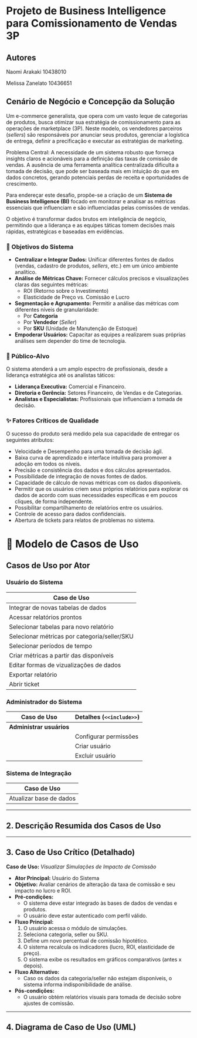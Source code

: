 # Projeto de Business Intelligence para Comissionamento de Vendas 3P


## Autores
Naomi Arakaki 10438010

Melissa Zanelato 10436651

## Cenário de Negócio e Concepção da Solução

Um e-commerce generalista, que opera com um vasto leque de categorias de produtos, busca otimizar sua estratégia de comissionamento para as operações de marketplace (3P). Neste modelo, os vendedores parceiros (*sellers*) são responsáveis por anunciar seus produtos, gerenciar a logística de entrega, definir a precificação e executar as estratégias de marketing.

Problema Central: A necessidade de um sistema robusto que forneça insights claros e acionáveis para a definição das taxas de comissão de vendas. A ausência de uma ferramenta analítica centralizada dificulta a tomada de decisão, que pode ser baseada mais em intuição do que em dados concretos, gerando potenciais perdas de receita e oportunidades de crescimento.

Para endereçar este desafio, propõe-se a criação de um **Sistema de Business Intelligence (BI)** focado em monitorar e analisar as métricas essenciais que influenciam e são influenciadas pelas comissões de vendas.

O objetivo é transformar dados brutos em inteligência de negócio, permitindo que a liderança e as equipes táticas tomem decisões mais rápidas, estratégicas e baseadas em evidências.

### 🎯 Objetivos do Sistema

* **Centralizar e Integrar Dados:** Unificar diferentes fontes de dados (vendas, cadastro de produtos, *sellers*, etc.) em um único ambiente analítico.
* **Análise de Métricas Chave:** Fornecer cálculos precisos e visualizações claras das seguintes métricas:
    * ROI (Retorno sobre o Investimento)
    * Elasticidade de Preço vs. Comissão e Lucro
* **Segmentação e Agrupamento:** Permitir a análise das métricas com diferentes níveis de granularidade:
    * Por **Categoria**
    * Por **Vendedor** (*Seller*)
    * Por **SKU** (Unidade de Manutenção de Estoque)
* **Empoderar Usuários:** Capacitar as equipes a realizarem suas próprias análises sem depender do time de tecnologia.

### 👥 Público-Alvo

O sistema atenderá a um amplo espectro de profissionais, desde a liderança estratégica até os analistas táticos:

* **Liderança Executiva:** Comercial e Financeiro.
* **Diretoria e Gerência:** Setores Financeiro, de Vendas e de Categorias.
* **Analistas e Especialistas:** Profissionais que influenciam a tomada de decisão.

### ✨ Fatores Críticos de Qualidade

O sucesso do produto será medido pela sua capacidade de entregar os seguintes atributos:

* Velocidade e Desempenho para uma tomada de decisão ágil.
* Baixa curva de aprendizado e interface intuitiva para promover a adoção em todos os níveis.
* Precisão e consistência dos dados e dos cálculos apresentados.
* Possibilidade de integração de novas fontes de dados.
* Capacidade de cálculo de novas métricas com os dados disponíveis.
* Permitir que os usuários criem seus próprios relatórios para explorar os dados de acordo com suas necessidades específicas e em poucos cliques, de forma independente.
* Possibilitar compartilhamento de relatórios entre os usuários.
* Controle de acesso para dados confidenciais.
* Abertura de tickets para relatos de problemas no sistema.
  
# 📌 Modelo de Casos de Uso

## Casos de Uso por Ator

### Usuário do Sistema
| Caso de Uso                                  |
|----------------------------------------------|
| Integrar de novas tabelas de dados           |
| Acessar relatórios prontos                   |
| Selecionar tabelas para novo relatório       |
| Selecionar métricas por categoria/seller/SKU |
| Selecionar períodos de tempo                 |
| Criar métricas a partir das disponíveis      |
| Editar formas de vizualizações de dados      |
| Exportar relatório                           |
| Abrir ticket                                 |

### Administrador do Sistema
| Caso de Uso                      | Detalhes (`<<include>>`) |
|----------------------------------|--------------------------|
| **Administrar usuários**         |                          |
|                                  | Configurar permissões    |
|                                  | Criar usuário            |
|                                  | Excluir usuário          |


### Sistema de Integração
| Caso de Uso                |
|----------------------------|
| Atualizar base de dados    |


---

## 2. Descrição Resumida dos Casos de Uso

 

---

## 3. Caso de Uso Crítico (Detalhado)

**Caso de Uso:** *Visualizar Simulações de Impacto de Comissão*  

- **Ator Principal:** Usuário do Sistema  
- **Objetivo:** Avaliar cenários de alteração da taxa de comissão e seu impacto no lucro e ROI.  
- **Pré-condições:**  
  - O sistema deve estar integrado às bases de dados de vendas e produtos.  
  - O usuário deve estar autenticado com perfil válido.  
- **Fluxo Principal:**  
  1. O usuário acessa o módulo de simulações.  
  2. Seleciona categoria, seller ou SKU.  
  3. Define um novo percentual de comissão hipotético.  
  4. O sistema recalcula os indicadores (lucro, ROI, elasticidade de preço).  
  5. O sistema exibe os resultados em gráficos comparativos (antes x depois).  
- **Fluxo Alternativo:**  
  - Caso os dados da categoria/seller não estejam disponíveis, o sistema informa indisponibilidade de análise.  
- **Pós-condições:**  
  - O usuário obtém relatórios visuais para tomada de decisão sobre ajustes de comissão.  

---

## 4. Diagrama de Caso de Uso (UML)

